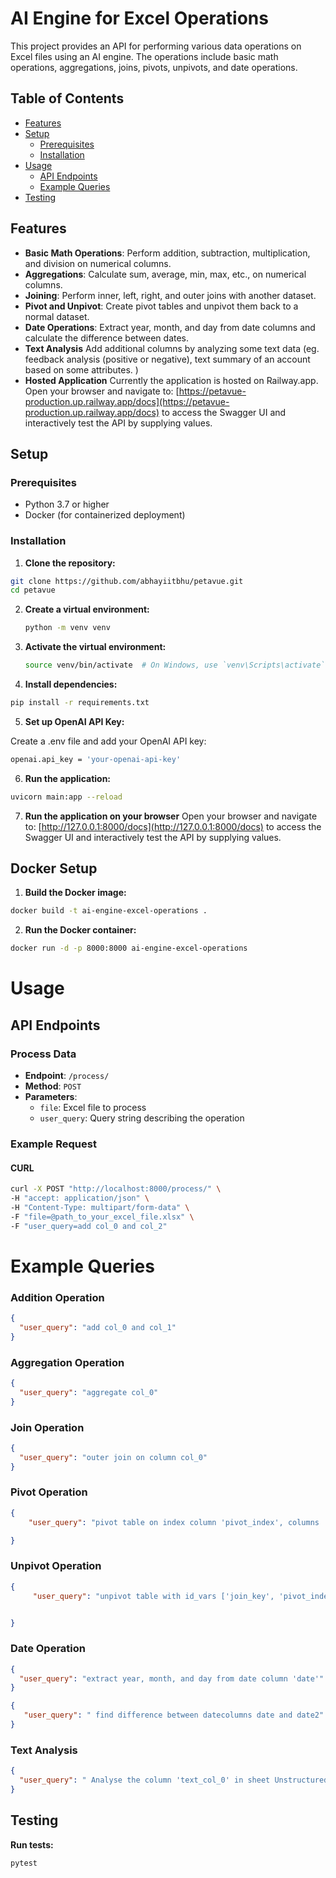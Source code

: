 # AI Engine for Excel Operations

This project provides an API for performing various data operations on Excel files using an AI engine. The operations include basic math operations, aggregations, joins, pivots, unpivots, and date operations.

## Table of Contents

- [Features](#features)
- [Setup](#setup)
  - [Prerequisites](#prerequisites)
  - [Installation](#installation)
- [Usage](#usage)
  - [API Endpoints](#api-endpoints)
  - [Example Queries](#example-queries)
- [Testing](#testing)


## Features

- **Basic Math Operations**: Perform addition, subtraction, multiplication, and division on numerical columns.
- **Aggregations**: Calculate sum, average, min, max, etc., on numerical columns.
- **Joining**: Perform inner, left, right, and outer joins with another dataset.
- **Pivot and Unpivot**: Create pivot tables and unpivot them back to a normal dataset.
- **Date Operations**: Extract year, month, and day from date columns and calculate the difference between dates.
- **Text Analysis** Add additional columns by analyzing some text data (eg. feedback analysis (positive or negative), text summary of an account based on some attributes. )
- **Hosted Application** Currently the application is hosted on Railway.app. Open your browser and navigate to: [https://petavue-production.up.railway.app/docs](https://petavue-production.up.railway.app/docs) to access the Swagger UI and interactively test the API by supplying values.

## Setup

### Prerequisites

- Python 3.7 or higher
- Docker (for containerized deployment)

### Installation

1. **Clone the repository:**

```bash
git clone https://github.com/abhayiitbhu/petavue.git
cd petavue
```



2. **Create a virtual environment:**
    ```bash
    python -m venv venv
    ```

3. **Activate the virtual environment:**
    ```bash
    source venv/bin/activate  # On Windows, use `venv\Scripts\activate`
    ```

4. **Install dependencies:**
```bash
pip install -r requirements.txt

```

5. **Set up OpenAI API Key:**

Create a .env file and add your OpenAI API key:

```bash
openai.api_key = 'your-openai-api-key'

```

6. **Run the application:**

```bash
uvicorn main:app --reload
```

7. **Run the application on your browser**
Open your browser and navigate to: [http://127.0.0.1:8000/docs](http://127.0.0.1:8000/docs) to access the Swagger UI and interactively test the API by supplying values.

## Docker Setup


1. **Build the Docker image:**

```bash
docker build -t ai-engine-excel-operations .
```

2. **Run the Docker container:**

```bash
docker run -d -p 8000:8000 ai-engine-excel-operations
```

# Usage

## API Endpoints

### Process Data

- **Endpoint**: `/process/`
- **Method**: `POST`
- **Parameters**:
  - `file`: Excel file to process
  - `user_query`: Query string describing the operation

### Example Request

#### CURL
```bash
curl -X POST "http://localhost:8000/process/" \
-H "accept: application/json" \
-H "Content-Type: multipart/form-data" \
-F "file=@path_to_your_excel_file.xlsx" \
-F "user_query=add col_0 and col_2"
```

# Example Queries

### Addition Operation

```json
{
  "user_query": "add col_0 and col_1"
}
```

### Aggregation Operation

```json
{
  "user_query": "aggregate col_0"
}
```
### Join Operation

```json
{
  "user_query": "outer join on column col_0"
}
```
### Pivot Operation

```json
{
    "user_query": "pivot table on index column 'pivot_index', columns 'pivot_columns', and values 'pivot_values'"

}
```
### Unpivot Operation

```json
{
     "user_query": "unpivot table with id_vars ['join_key', 'pivot_index', 'date', 'date2'] and value_vars ['pivot_columns', 'pivot_values']"


}
```
### Date Operation

```json
{
  "user_query": "extract year, month, and day from date column 'date'"
}

{
   "user_query": " find difference between datecolumns date and date2"
}
```

### Text Analysis

```json
{
  "user_query": " Analyse the column 'text_col_0' in sheet UnstructuredData"
}
```
## Testing

 **Run tests:**

```bash
pytest
```


